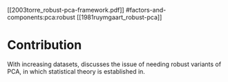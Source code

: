 [[2003torre_robust-pca-framework.pdf]]
#factors-and-components:pca:robust
[[1981ruymgaart_robust-pca]]

# Contribution

   With increasing datasets, discusses the issue of needing robust variants of PCA, in which statistical theory is established in. 

